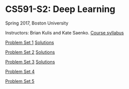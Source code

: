 # CS591-S2: Deep Learning

Spring 2017, Boston University

Instructors: Brian Kulis and Kate Saenko. [Course syllabus](https://docs.google.com/document/d/16aF6yDVa_t4AZpAm5RtP4mJpeh_eCtns7u3xt4X17tI)

[Problem Set 1](https://gist.github.com/MInner/eb6330a655a5c37b82e15d1c84fd4cd0)
[Solutions](https://gist.github.com/MInner/64d737a044389039458e409cd3da17e8)

[Problem Set 2](https://github.com/kunhe/cs591s2/blob/master/pset2/pset2.ipynb)
[Solutions](https://github.com/kunhe/cs591s2/blob/master/pset2/solutions.ipynb)

[Problem Set 3](https://github.com/kunhe/cs591s2/blob/master/pset3/pset3.ipynb)
[Solutions](https://github.com/kunhe/cs591s2/blob/master/pset3/solutions.ipynb)

[Problem Set 4](https://github.com/kunhe/cs591s2/blob/master/pset4/pset4.ipynb)

[Problem Set 5](https://github.com/kunhe/cs591s2/blob/master/pset5/pset5.ipynb)
